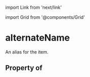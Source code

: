 import Link from 'next/link'
  
import Grid from '@components/Grid'

# alternateName

An alias for the item.

## Property of



